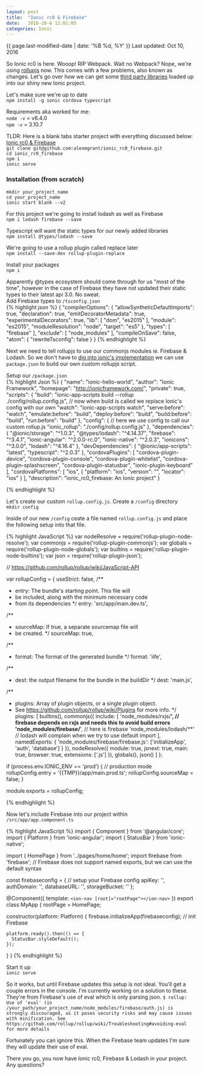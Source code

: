 ```yaml
---
layout: post
title:  "Ionic rc0 & Firebase"
date:   2016-10-6 12:01:05
categories: Ionic
---
```

{{ page.last-modified-date | date: '%B %d, %Y' }}
Last updated: Oct 10, 2016

So Ionic rc0 is here. Wooop! RIP Webpack. Wait no Webpack? Nope, we're using [rollupjs](http://rollupjs.org/) now. 
This comes with a few problems, also known as changes. Let's go over how we can get some [third party libraries](http://ionicframework.com/docs/v2/resources/third-party-libs/) loaded up 
into our shiny new Ionic project. 

Let's make sure we're up to date  
`npm install -g ionic cordova typescript` 

Requirements aka worked for me:  
`node -v` = v6.4.0  
`npm -v` = 3.10.7  

TLDR: Here is a blank tabs starter project with everything discussed below: [Ionic rc0 & Firebase](https://github.com/alexmgrant/ionic_rc0_firebase)  
`git clone git@github.com:alexmgrant/ionic_rc0_firebase.git`  
`cd ionic_rc0_firebase`  
`npm i`  
`ionic serve`

### Installation (from scratch) 
`mkdir your_project_name`  
`cd your_project_name`    
`ionic start blank --v2`

For this project we're going to install lodash as well as Firebase  
`npm i lodash firebase --save`  

Typescript will want the static types for our newly added libraries   
`npm install @types/lodash --save`  

We're going to use a rollup plugin called replace later  
`npm install --save-dev rollup-plugin-replace` 

Install your packages  
`npm i`  

Apparently @types ecosystem should come through for us "most of the time", however in the case of Firebase they have not updated their static types to their latest api 3.0. No sweat.  
Add Firebase types to `/tsconfig.json`  
{% highlight json %}
{
  "compilerOptions": {
    "allowSyntheticDefaultImports": true,
    "declaration": true,
    "emitDecoratorMetadata": true,
    "experimentalDecorators": true,
    "lib": [
      "dom",
      "es2015"
    ],
    "module": "es2015",
    "moduleResolution": "node",
    "target": "es5"
  },
  "types": [
    "firebase"
  ],
  "exclude": [
    "node_modules"
  ],
  "compileOnSave": false,
  "atom": {
    "rewriteTsconfig": false
  }
}
{% endhighlight %}  

Next we need to tell rollupjs to use our commonjs modules ie. Firebase & Lodash. So we don't have to [dig into ionic's implementation](https://github.com/driftyco/ionic-app-scripts/) we can use `package.json` to build our own custom rollupjs script.  

Setup our `/package.json`  
{% highlight Json %}
{
  "name": "ionic-hello-world",
  "author": "Ionic Framework",
  "homepage": "http://ionicframework.com/",
  "private": true,
  "scripts": {
    "build": "ionic-app-scripts build --rollup ./config/rollup.config.js", // now when build is called we replace Ionic's config with our own
    "watch": "ionic-app-scripts watch",
    "serve:before": "watch",
    "emulate:before": "build",
    "deploy:before": "build",
    "build:before": "build",
    "run:before": "build"
  },
  "config": { // here we use config to call our custom rollup.js 
    "ionic_rollup": "./config/rollup.config.js"
  },
  "dependencies": {
    "@ionic/storage": "^1.0.3",
    "@types/lodash": "^4.14.37",
    "firebase": "^3.4.1",
    "ionic-angular": "^2.0.0-rc.0",
    "ionic-native": "^2.0.3",
    "ionicons": "^3.0.0",
    "lodash": "^4.16.4"
  },
  "devDependencies": {
    "@ionic/app-scripts": "latest",
    "typescript": "^2.0.3"
  },
  "cordovaPlugins": [
    "cordova-plugin-device",
    "cordova-plugin-console",
    "cordova-plugin-whitelist",
    "cordova-plugin-splashscreen",
    "cordova-plugin-statusbar",
    "ionic-plugin-keyboard"
  ],
  "cordovaPlatforms": [
    "ios",
    {
      "platform": "ios",
      "version": "",
      "locator": "ios"
    }
  ],
  "description": "ionic_rc0_firebase: An Ionic project"
}

{% endhighlight %}

Let's create our custom `rollup.config.js`. Create a `/config` directory  
`mkdir config`  

Inside of our new `/config` ceate a file named `rollup.config.js` and place the following setup into that file. 

{% highlight JavaScript %}
var nodeResolve = require('rollup-plugin-node-resolve');
var commonjs = require('rollup-plugin-commonjs');
var globals = require('rollup-plugin-node-globals');
var builtins = require('rollup-plugin-node-builtins');
var json = require('rollup-plugin-json');

// https://github.com/rollup/rollup/wiki/JavaScript-API

var rollupConfig = {
  useStrict: false,
  /**
   * entry: The bundle's starting point. This file will
   * be included, along with the minimum necessary code
   * from its dependencies
   */
  entry: 'src/app/main.dev.ts',

  /**
   * sourceMap: If true, a separate sourcemap file will
   * be created.
   */
  sourceMap: true,

  /**
   * format: The format of the generated bundle
   */
  format: 'iife',

  /**
   * dest: the output filename for the bundle in the buildDir
   */
  dest: 'main.js',

  /**
   * plugins: Array of plugin objects, or a single plugin object.
   * See https://github.com/rollup/rollup/wiki/Plugins for more info.
   */
  plugins: [
    builtins(),
    commonjs({
      include: [
        'node_modules/rxjs/**', // firebase depends on rxjs and needs this to avoid build errors
        'node_modules/firebase/**', // here is firebase
        'node_modules/lodash/**' // lodash will complain when we try to use default import
      ],
      namedExports: {
        'node_modules/firebase/firebase.js': ['initializeApp', 'auth', 'database']
      }
    }),
    nodeResolve({
      module: true,
      jsnext: true,
      main: true,
      browser: true,
      extensions: ['.js']
    }),
    globals(),
    json() 
  ]
};

if (process.env.IONIC_ENV == 'prod') {
  // production mode
  rollupConfig.entry = '{{TMP}}/app/main.prod.ts';
  rollupConfig.sourceMap = false;
}

module.exports = rollupConfig;

{% endhighlight %}

Now let's include Firebase into our project within `/src/app/app.component.ts`  

{% highlight JavaScript %}
import { Component } from '@angular/core';
import { Platform } from 'ionic-angular';
import { StatusBar } from 'ionic-native';

import { HomePage } from '../pages/home/home';
import firebase from 'firebase'; // Firebase does not support named exports, but we can use the default syntax

const firebaseconfig = { // setup your Firebase config
  apiKey: '',
  authDomain: '',
  databaseURL: '',
  storageBucket: ''
};

@Component({
  template: `<ion-nav [root]="rootPage"></ion-nav>`
})
export class MyApp {
  rootPage = HomePage;

  constructor(platform: Platform) {
    firebase.initializeApp(firebaseconfig); // init Firebase

    platform.ready().then(() => {
      StatusBar.styleDefault();
    });
  }
}
{% endhighlight %}

Start it up  
`ionic serve`  

So it works, but until Firebase updates this setup is not ideal. You'll get a couple errors in the console. I'm currently working on a solution to these. They're from Firebase's use of eval which is only parsing json.
`$ rollup: Use of 'eval' (in /your_path/your_project_name/node_modules/firebase/auth.js) is strongly discouraged, as it poses security risks and may cause issues with minification. See https://github.com/rollup/rollup/wiki/Troubleshooting#avoiding-eval for more details`

Fortunately you can ignore this. When the Firebase team updates I'm sure they will update their use of eval.

There you go, you now have Ionic rc0, Firebase & Lodash in your project. Any questions?